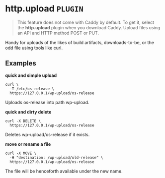 # http.upload  `PLUGIN`
> This feature does not come with Caddy by default. To get it, select the **http.upload** plugin when you download Caddy.
Upload files using an API and HTTP method POST or PUT.

Handy for uploads of the likes of build artifacts, downloads-to-be, or the odd file using tools like curl.

## Examples
**quick and simple upload**
```
curl \
  -T /etc/os-release \
  https://127.0.0.1/wp-upload/os-release
```

Uploads os-release into path wp-upload.

**quick and dirty delete**
```
curl -X DELETE \
  https://127.0.0.1/wp-upload/os-release
```
Deletes wp-upload/os-release if it exists.

**move or rename a file**
```
curl -X MOVE \
  -H "destination: /wp-upload/old-release" \
  https://127.0.0.1/wp-upload/os-release
```
The file will be henceforth available under the new name.